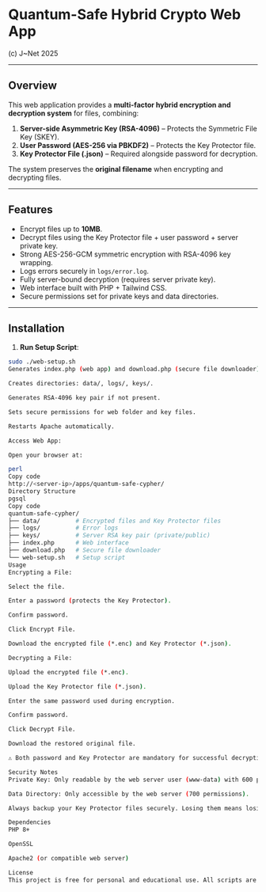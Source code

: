 # Quantum-Safe Hybrid Crypto Web App

(c) J~Net 2025

---

## Overview

This web application provides a **multi-factor hybrid encryption and decryption system** for files, combining:

1. **Server-side Asymmetric Key (RSA-4096)** – Protects the Symmetric File Key (SKEY).  
2. **User Password (AES-256 via PBKDF2)** – Protects the Key Protector file.  
3. **Key Protector File (.json)** – Required alongside password for decryption.

The system preserves the **original filename** when encrypting and decrypting files.

---

## Features

- Encrypt files up to **10MB**.  
- Decrypt files using the Key Protector file + user password + server private key.  
- Strong AES-256-GCM symmetric encryption with RSA-4096 key wrapping.  
- Logs errors securely in `logs/error.log`.  
- Fully server-bound decryption (requires server private key).  
- Web interface built with PHP + Tailwind CSS.  
- Secure permissions set for private keys and data directories.  

---

## Installation

1. **Run Setup Script**:

```bash
sudo ./web-setup.sh
Generates index.php (web app) and download.php (secure file downloader).

Creates directories: data/, logs/, keys/.

Generates RSA-4096 key pair if not present.

Sets secure permissions for web folder and key files.

Restarts Apache automatically.

Access Web App:

Open your browser at:

perl
Copy code
http://<server-ip>/apps/quantum-safe-cypher/
Directory Structure
pgsql
Copy code
quantum-safe-cypher/
├── data/          # Encrypted files and Key Protector files
├── logs/          # Error logs
├── keys/          # Server RSA key pair (private/public)
├── index.php      # Web interface
├── download.php   # Secure file downloader
└── web-setup.sh   # Setup script
Usage
Encrypting a File:

Select the file.

Enter a password (protects the Key Protector).

Confirm password.

Click Encrypt File.

Download the encrypted file (*.enc) and Key Protector (*.json).

Decrypting a File:

Upload the encrypted file (*.enc).

Upload the Key Protector file (*.json).

Enter the same password used during encryption.

Confirm password.

Click Decrypt File.

Download the restored original file.

⚠️ Both password and Key Protector are mandatory for successful decryption.

Security Notes
Private Key: Only readable by the web server user (www-data) with 600 permissions.

Data Directory: Only accessible by the web server (700 permissions).

Always backup your Key Protector files securely. Losing them means losing access to encrypted data.

Dependencies
PHP 8+

OpenSSL

Apache2 (or compatible web server)

License
This project is free for personal and educational use. All scripts are © J~Net 2025.

